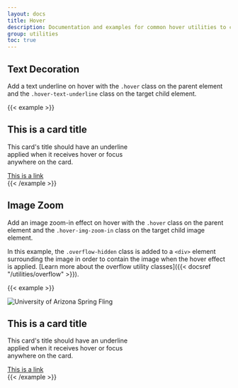 ```yaml
---
layout: docs
title: Hover
description: Documentation and examples for common hover utilities to control hover effects.
group: utilities
toc: true
---
```


## Text Decoration

Add a text underline on hover with the `.hover` class on the parent element and the `.hover-text-underline` class on the target child element.

{{< example >}}
<div class="card hover" style="width: 18rem;">
  <div class="card-body">
    <h2 class="hover-text-underline card-title mt-0 h4">This is a card title</h2>
    <p>This card's title should have an underline applied when it receives hover or focus anywhere on the card.</p>
    <a class="stretched-link" href="#">This is a link</a>
  </div>
</div>
{{< /example >}}

## Image Zoom

Add an image zoom-in effect on hover with the `.hover` class on the parent element and the `.hover-img-zoom-in` class on the target child image element.

In this example, the `.overflow-hidden` class is added to a `<div>` element surrounding the image in order to contain the image when the hover effect is applied. [Learn more about the overflow utility classes]({{< docsref "/utilities/overflow" >}}).

{{< example >}}
<div class="card bg-warm-gray hover" style="width: 18rem;">
  <div class="overflow-hidden">
    <img class="hover-img-zoom-in card-img" src="{{< docsrefazold `/assets/img/photo-gallery-demo/gallery-img-2.jpg` >}}" alt="University of Arizona Spring Fling" title="">
  </div>
  <div class="card-body">
    <h2 class="hover-text-underline card-title mt-0 h4">This is a card title</h2>
    <p>This card's title should have an underline applied when it receives hover or focus anywhere on the card.</p>
    <a class="stretched-link" href="#">This is a link</a>
  </div>
</div>
{{< /example >}}

